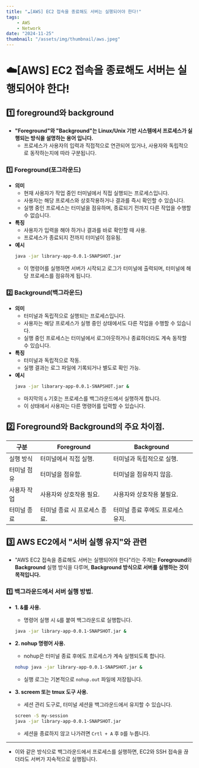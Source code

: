 ```yaml
---
title: "☁️[AWS] EC2 접속을 종료해도 서버는 실행되어야 한다!"
tags:
    - AWS
    - Network
date: "2024-11-25"
thumbnail: "/assets/img/thumbnail/aws.jpeg"
---
```


# ☁️[AWS] EC2 접속을 종료해도 서버는 실행되어야 한다!
## 1️⃣ foreground와 background
- **"Foreground"와 "Background"는 Linux/Unix 기반 시스템에서 프로세스가 실행되는 방식을 설명하는 용어 입니다.**
    - 프로세스가 사용자의 입력과 직접적으로 연관되어 있거나, 사용자와 독립적으로 동작하는지에 따라 구분됩니다.

### 1️⃣ Foreground(포그라운드)
- **의미**
    - 현재 사용자가 작업 중인 터미널에서 직접 실행되는 프로세스입니다.
    - 사용자는 해당 프로세스와 상호작용하거나 결과를 즉시 확인할 수 있습니다.
    - 실행 중인 프로세스는 터미널을 점유하며, 종료되기 전까지 다른 작업을 수행할 수 없습니다.
- **특징**
    - 사용자가 입력을 해야 하거나 결과를 바로 확인할 때 사용.
    - 프로세스가 종료되지 전까지 터미널이 점유됨.
- **예시**
    ```bash
    java -jar library-app-0.0.1-SNAPSHOT.jar
    ```
    - 이 명령어를 실행하면 서버가 시작되고 로그가 터미널에 출력되며, 터미널에 해당 프로세스를 점유하게 됩니다.

### 2️⃣ Background(백그라운드)
- **의미**
    - 터미널과 독립적으로 실행되는 프로세스입니다.
    - 사용자는 해당 프로세스가 실행 중인 상태에서도 다른 작업을 수행할 수 있습니다.
    - 실행 중인 프로세스는 터미널에서 로그아웃하거나 종료하더라도 계속 동작할 수 있습니다.
- **특징**
    - 터미널과 독립적으로 작동.
    - 실행 결과는 로그 파일에 기록되거나 별도로 확인 가능.
- **예시**
    ```bash
    java -jar libarary-app-0.0.1-SNAPSHOT.jar &
    ```
    - 마지막의 `&` 기호는 프로세스를 백그라운드에서 실행하게 합니다.
    - 이 상태에서 사용자는 다른 명령어를 입력할 수 있습니다.

## 2️⃣ Foreground와 Background의 주요 차이점.

| 구분 | Foreground | Background |
| -------- | -------- | -------- |
| 실행 방식 | 터미널에서 직접 실행. | 터미널과 독립적으로 실행. |
| 터미널 점유 | 터미널을 점유함. | 터미널을 점유하지 않음. |
| 사용자 작업 | 사용자와 상호작용 필요. | 사용자와 상호작용 불필요. |
| 터미널 종료 | 터미널 종료 시 프로세스 종료. | 터미널 종료 후에도 프로세스 유지. |

## 3️⃣ AWS EC2에서 "서버 실행 유지"와 관련
- "AWS EC2 접속을 종료해도 서버는 실행되어야 한다"라는 주제는 **Foreground**와 **Background** 실행 방식을 다루며, **Background 방식으로 서버를 실행하는 것이 목적입니다.**

### 1️⃣ 백그라운드에서 서버 실행 방법.
- **1. &를 사용.**
    - 명령어 실행 시 `&`를 붙여 백그라운드로 실행합니다.
    ```bash
    java -jar library-app-0.0.1-SNAPSHOT.jar &
    ```

- **2. nohup 명령어 사용.**
    - nohup은 터미널 종료 후에도 프로세스가 계속 실행되도록 합니다.
    ```bash
    nohup java -jar library-app-0.0.1-SNAPSHOT.jar &
    ```
    - 실행 로그는 기본적으로 `nohup.out` 파일에 저장됩니다.

- **3. screem 또는 tmux 도구 사용.**
    - 세션 관리 도구로, 터미널 세션을 백그라운드에서 유지할 수 있습니다.
    ```bash
    screen -S my-session
    java -jar library-app-0.0.1-SNAPSHOT.jar
    ````
    - 세션을 종료하지 않고 나가려면 `Crtl + A` 후 `D`를 누릅니다.
---
- 이와 같은 방식으로 백그라운드에서 프로세스를 실행하면, EC2와 SSH 접속을 끊더라도 서버가 지속적으로 실행됩니다.
